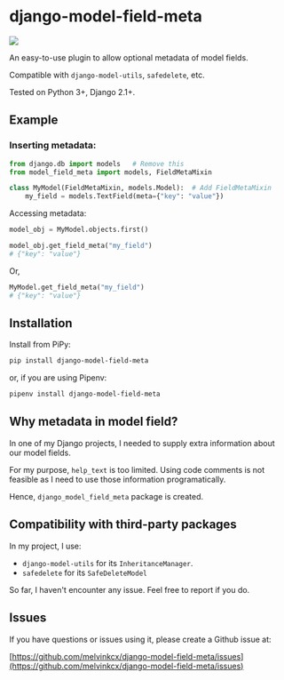 # django-model-field-meta

![](https://github.com/melvinkcx/django-model-field-meta/workflows/tests/badge.svg)

An easy-to-use plugin to allow optional metadata of model fields. 

Compatible with `django-model-utils`, `safedelete`, etc.

Tested on Python 3+, Django 2.1+.

## Example

### Inserting metadata:

```python
from django.db import models   # Remove this 
from model_field_meta import models, FieldMetaMixin

class MyModel(FieldMetaMixin, models.Model):  # Add FieldMetaMixin
    my_field = models.TextField(meta={"key": "value"})
```

Accessing metadata:
```python
model_obj = MyModel.objects.first()

model_obj.get_field_meta("my_field")
# {"key": "value"}
```

Or, 

```python
MyModel.get_field_meta("my_field")
# {"key": "value"}
```

## Installation 

Install from PiPy:

```sh
pip install django-model-field-meta
```

or, if you are using Pipenv:

```sh
pipenv install django-model-field-meta
```

## Why metadata in model field?

In one of my Django projects, I needed to supply extra information about our model fields. 

For my purpose, `help_text` is too limited. Using code comments is not feasible as I need to use those information programatically.

Hence, `django_model_field_meta` package is created. 

## Compatibility with third-party packages

In my project, I use:
 
 * `django-model-utils` for its `InheritanceManager`.
 * `safedelete` for its `SafeDeleteModel`
 
So far, I haven't encounter any issue. Feel free to report if you do. 
 

## Issues 

If you have questions or issues using it, please create a Github issue at:

[https://github.com/melvinkcx/django-model-field-meta/issues](https://github.com/melvinkcx/django-model-field-meta/issues)



